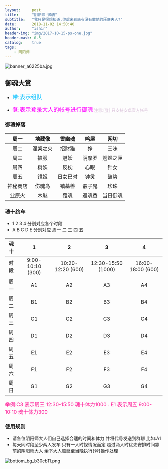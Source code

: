 ```yaml
---
layout:     post
title:      "阴阳师-御魂"
subtitle:   "我只是很想知道,你后来到底有没有做他的压寨夫人?"
date:       2018-11-02 14:50:40
author:     "ishir"
header-img: "img/2017-10-15-ps-one.jpg"
header-mask: 0.5
catalog:    true
tags:
    - 阴阳师
---
```

**<font size="5">  </font>**
<!--上标:º ¹ ² ³ ⁴⁵ ⁶ ⁷ ⁸ ⁹ ⁺ ⁻ ⁼ ⁽ ⁾ ⁿ ′ ½下标:₀ ₁ ₂ ₃ ₄ ₅ ₆ ₇ ₈ ₉ ₊ ₋ ₌ ₍ ₎
[<font size="2" color="#006666">包级函数</font>](#package)<p id = "package"></p>-->

![banner_a6225ba.jpg](https://upload-images.jianshu.io/upload_images/1074123-bb569e2a68bfdce7.jpg?imageMogr2/auto-orient/strip%7CimageView2/2/w/1240)
## 御魂大赏


- <font size="4" color="#00BFFF">带:表示组队</font>

- <font size="4" color="#FF00FF">登:表示登录大人的帐号进行御魂</font><font size="2" color="#D8BFD8"> 注意:[登] 只支持安卓官方帐号</font>

### 御魂掉落

|周一|地藏像|雪幽魂|鸣屋|网切|
|:-:|:-:|:-:|:-:| :-:|
|周二|涅槃之火|招财猫|狰|三味| 
|周三|被服|魅妖|阴摩罗|魍魉之匣|  
|周四|树妖|反枕|心眼|针女|
|周五|镜姬|日女巳时|钟灵|破势|
|神秘商店|伤魂鸟|镇墓兽|骰子鬼|珍珠|
|业原火|木魅|薙魂|返魂香|当日御魂|


### 魂十约车

- 1 2 3 4 分别对应各个时段
- A B C D E 分别对应 周一 二 三 四 五

|魂十|1|2|3|4|
|:-:|:-:|:-:|:-:| :-:|
|时段|9:00-10:10 (300)|10:20-12:20 (600)|12:30-15:50 (1000)|16:00-18:00 (600)|
|周一|A1|A2|A3|A4|  
|周二|B1|B2|B3|B4| 
|周三|C1|C2|C3|C4|  
|周四|D1|D2|D3|D4|
|周五|E1|E2|E3|E4|  
|周六|F1|F2|F3|F4|     
|周日|G1|G2|G3|G4|     
   

<font size="3" color="#FF1493">举例:C3 表示周三 12:30-15:50 魂十体力1000 . E1 表示周五 9:00-10:10 魂十体力300</font>
 

### 使用规则

- 请各位阴阳师大人们自己选择合适的时间和体力 并将代号发送到群聊 比如:A1
- 每天同时段至少两人发车 只有一人时视情况而定 超过两人时优先安排时间靠前的阴阳师大人 余下大人顺延至当晚执行{登}操作处理

![bottom_bg_b30cb11.png](https://upload-images.jianshu.io/upload_images/1074123-81b3b6a9955f269a.png?imageMogr2/auto-orient/strip%7CimageView2/2/w/1240)




